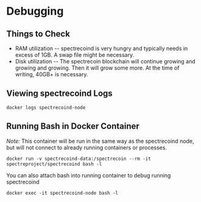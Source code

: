 # Debugging

## Things to Check

* RAM utilization -- spectrecoind is very hungry and typically needs in excess of 1GB.  A swap file might be necessary.
* Disk utilization -- The spectrecoin blockchain will continue growing and growing and growing.  Then it will grow some more.  At the time of writing, 40GB+ is necessary.

## Viewing spectrecoind Logs

    docker logs spectrecoind-node


## Running Bash in Docker Container

*Note:* This container will be run in the same way as the spectrecoind node, but will not connect to already running containers or processes.

    docker run -v spectrecoind-data:/spectrecoin --rm -it spectreproject/spectrecoind bash -l

You can also attach bash into running container to debug running spectrecoind

    docker exec -it spectrecoind-node bash -l


